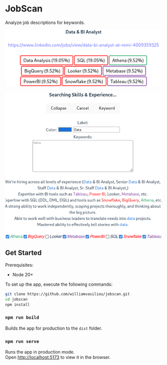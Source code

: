 # JobScan

Analyze job descriptions for keywords.

![Analysis](https://raw.githubusercontent.com/williamvasiliou/jobscan/refs/heads/main/docs/assets/analysis.png)

![Searching Skills & Experience...](https://raw.githubusercontent.com/williamvasiliou/jobscan/refs/heads/main/docs/assets/find.png)

## Get Started

Prerequisites:

- Node 20+

To set up the app, execute the following commands:

```bash
git clone https://github.com/williamvasiliou/jobscan.git
cd jobscan
npm install
```

### `npm run build`

Builds the app for production to the `dist` folder.


### `npm run serve`

Runs the app in production mode.\
Open [http://localhost:5173](http://localhost:5173) to view it in the browser.
